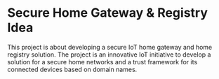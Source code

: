 # Secure Home Gateway & Registry Idea

This project is about developing a secure IoT home gateway and home registry solution. The project is an innovative IoT initiative to develop a solution for a secure home networks and a trust framework for its connected devices based on domain names.


